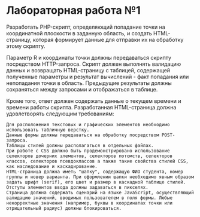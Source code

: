 # Лабораторная работа №1
Разработать PHP-скрипт, определяющий попадание точки на координатной плоскости в заданную область, и создать HTML-страницу, которая формирует данные для отправки их на обработку этому скрипту.

Параметр R и координаты точки должны передаваться скрипту посредством HTTP-запроса. Скрипт должен выполнять валидацию данных и возвращать HTML-страницу с таблицей, содержащей полученные параметры и результат вычислений - факт попадания или непопадания точки в область. Предыдущие результаты должны сохраняться между запросами и отображаться в таблице.

Кроме того, ответ должен содержать данные о текущем времени и времени работы скрипта.
Разработанная HTML-страница должна удовлетворять следующим требованиям:

    Для расположения текстовых и графических элементов необходимо использовать табличную верстку.
    Данные формы должны передаваться на обработку посредством POST-запроса.
    Таблицы стилей должны располагаться в отдельных файлах.
    При работе с CSS должно быть продемонстрировано использование селекторов дочерних элементов, селекторов потомств, селекторов классов, селекторов псевдоклассов а также такие свойства стилей CSS, как наследование и каскадирование.
    HTML-страница должна иметь "шапку", содержащую ФИО студента, номер группы и новер варианта. При оформлении шапки необходимо явным образом задать шрифт (serif), его цвет и размер в каскадной таблице стилей.
    Отступы элементов ввода должны задаваться в пикселях.
    Страница должна содержать сценарий на языке JavaScript, осуществляющий валидацию значений, вводимых пользователем в поля формы. Любые некорректные значения (например, буквы в координатах точки или отрицательный радиус) должны блокироваться.
    
    
